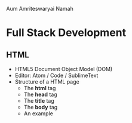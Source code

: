 Aum Amriteswaryai Namah

# Full Stack Development

## HTML

* HTML5 Document Object Model (DOM) 
* Editor: Atom / Code / SublimeText
* Structure of a HTML page
  - The **html** tag
  - The **head** tag
  - The **title** tag
  - The **body** tag
  - An example


